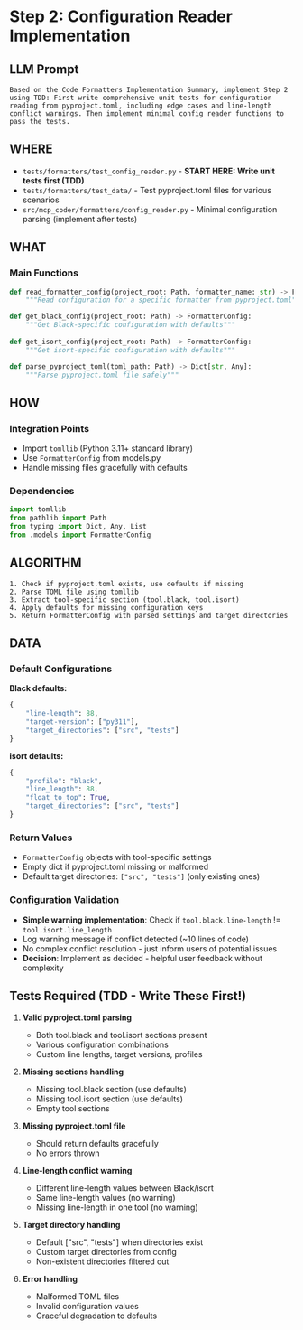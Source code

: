 # Step 2: Configuration Reader Implementation

## LLM Prompt
```
Based on the Code Formatters Implementation Summary, implement Step 2 using TDD: First write comprehensive unit tests for configuration reading from pyproject.toml, including edge cases and line-length conflict warnings. Then implement minimal config reader functions to pass the tests.
```

## WHERE
- `tests/formatters/test_config_reader.py` - **START HERE: Write unit tests first (TDD)**
- `tests/formatters/test_data/` - Test pyproject.toml files for various scenarios
- `src/mcp_coder/formatters/config_reader.py` - Minimal configuration parsing (implement after tests)

## WHAT
### Main Functions
```python
def read_formatter_config(project_root: Path, formatter_name: str) -> FormatterConfig:
    """Read configuration for a specific formatter from pyproject.toml"""

def get_black_config(project_root: Path) -> FormatterConfig:
    """Get Black-specific configuration with defaults"""
    
def get_isort_config(project_root: Path) -> FormatterConfig:
    """Get isort-specific configuration with defaults"""

def parse_pyproject_toml(toml_path: Path) -> Dict[str, Any]:
    """Parse pyproject.toml file safely"""
```

## HOW
### Integration Points
- Import `tomllib` (Python 3.11+ standard library)
- Use `FormatterConfig` from models.py
- Handle missing files gracefully with defaults

### Dependencies
```python
import tomllib
from pathlib import Path
from typing import Dict, Any, List
from .models import FormatterConfig
```

## ALGORITHM
```
1. Check if pyproject.toml exists, use defaults if missing
2. Parse TOML file using tomllib
3. Extract tool-specific section (tool.black, tool.isort)
4. Apply defaults for missing configuration keys
5. Return FormatterConfig with parsed settings and target directories
```

## DATA
### Default Configurations
**Black defaults:**
```python
{
    "line-length": 88,
    "target-version": ["py311"],
    "target_directories": ["src", "tests"]
}
```

**isort defaults:**
```python
{
    "profile": "black", 
    "line_length": 88,
    "float_to_top": True,
    "target_directories": ["src", "tests"]
}
```

### Return Values
- `FormatterConfig` objects with tool-specific settings
- Empty dict if pyproject.toml missing or malformed
- Default target directories: `["src", "tests"]` (only existing ones)

### Configuration Validation
- **Simple warning implementation**: Check if `tool.black.line-length` != `tool.isort.line_length`
- Log warning message if conflict detected (~10 lines of code)
- No complex conflict resolution - just inform users of potential issues
- **Decision**: Implement as decided - helpful user feedback without complexity

## Tests Required (TDD - Write These First!)
1. **Valid pyproject.toml parsing**
   - Both tool.black and tool.isort sections present
   - Various configuration combinations
   - Custom line lengths, target versions, profiles

2. **Missing sections handling**
   - Missing tool.black section (use defaults)
   - Missing tool.isort section (use defaults)
   - Empty tool sections

3. **Missing pyproject.toml file**
   - Should return defaults gracefully
   - No errors thrown

4. **Line-length conflict warning** 
   - Different line-length values between Black/isort
   - Same line-length values (no warning)
   - Missing line-length in one tool (no warning)

5. **Target directory handling**
   - Default ["src", "tests"] when directories exist
   - Custom target directories from config
   - Non-existent directories filtered out

6. **Error handling**
   - Malformed TOML files
   - Invalid configuration values
   - Graceful degradation to defaults
